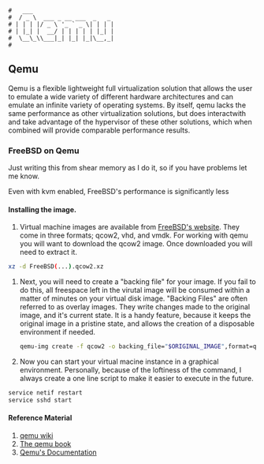 ```text
#   ___
#  / _ \  ___ _ __ ___  _   _
# | | | |/ _ \ '_ ` _ \| | | |
# | |_| |  __/ | | | | | |_| |
#  \__\_\\___|_| |_| |_|\__,_|
#
```

Qemu
----

Qemu is a flexible lightweight full virtualization solution that allows the user to emulate a wide variety of
different hardware architectures and can emulate an infinite variety of operating systems. By itself, qemu
lacks the same performance as other virtualization solutions, but does interactwith and take advantage of the
hypervisor of these other solutions, which when combined will provide comparable performance results.

### FreeBSD on Qemu

Just writing this from shear memory as I do it, so if you have problems let me know. 

Even with kvm enabled, FreeBSD's performance is significantly less 

#### Installing the image.

1. Virtual machine images are available from [FreeBSD's website](https://download.freebsd.org/ftp/releases/VM-IMAGES/13.2-RELEASE/amd64/Latest/). They come in three formats; qcow2, vhd, and vmdk.
For working with qemu you will want to download the qcow2 image. Once downloaded you will need to extract it.

```bash
xz -d FreeBSD(...).qcow2.xz
```

1. Next, you will need to create a "backing file" for your image. If you fail to do this, all freespace left
   in the virutal image will be consumed within a matter of minutes on your virtual disk image. "Backing Files" are
   often referred to as overlay images. They write changes made to the original image, and it's
   current state. It is a handy feature, because it keeps the original image in a pristine state, and allows
   the creation of a disposable environment if needed. 
   ```bash
   qemu-img create -f qcow2 -o backing_file="$ORIGINAL_IMAGE",format=qcow2 "$NEW_FILE".qcow2 
   ```
2. Now you can start your virtual macine instance in a graphical environment. Personally, because of the
   loftiness of the command, I always create a one line script to make it easier to execute in the future.
```bash
service netif restart
service sshd start
```

#### Reference Material

1. [qemu wiki](https://wiki.qemu.org/Hosts/BSD)
2. [The qemu book](https://en.wikibooks.org/wiki/QEMU/Images)
3. [Qemu's Documentation](https://qemu.weilnetz.de/doc/6.0/)



